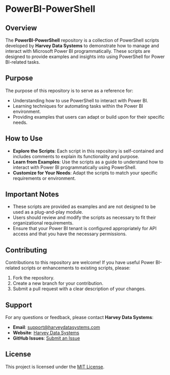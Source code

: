 # PowerBI-PowerShell

## Overview

The **PowerBI-PowerShell** repository is a collection of PowerShell scripts developed by **Harvey Data Systems** to demonstrate how to manage and interact with Microsoft Power BI programmatically. These scripts are designed to provide examples and insights into using PowerShell for Power BI-related tasks.

## Purpose

The purpose of this repository is to serve as a reference for:

- Understanding how to use PowerShell to interact with Power BI.
- Learning techniques for automating tasks within the Power BI environment.
- Providing examples that users can adapt or build upon for their specific needs.

## How to Use

- **Explore the Scripts**: Each script in this repository is self-contained and includes comments to explain its functionality and purpose.
- **Learn from Examples**: Use the scripts as a guide to understand how to interact with Power BI programmatically using PowerShell.
- **Customize for Your Needs**: Adapt the scripts to match your specific requirements or environment.

## Important Notes

- These scripts are provided as examples and are not designed to be used as a plug-and-play module.
- Users should review and modify the scripts as necessary to fit their organizational requirements.
- Ensure that your Power BI tenant is configured appropriately for API access and that you have the necessary permissions.

## Contributing

Contributions to this repository are welcome! If you have useful Power BI-related scripts or enhancements to existing scripts, please:

1. Fork the repository.
2. Create a new branch for your contribution.
3. Submit a pull request with a clear description of your changes.

## Support

For any questions or feedback, please contact **Harvey Data Systems**:

- **Email**: [support@harveydatasystems.com](mailto:support@harveydatasystems.com)
- **Website**: [Harvey Data Systems](https://www.harveydatasystems.com)
- **GitHub Issues**: [Submit an Issue](https://github.com/harvey-data-systems/powerbi-powershell/issues)

## License

This project is licensed under the [MIT License](LICENSE).

